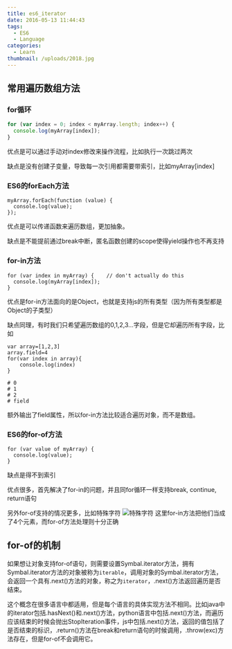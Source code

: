 ```yaml
---
title: es6_iterator
date: 2016-05-13 11:44:43
tags:
  - ES6
  - Language
categories:
  - Learn 
thumbnail: /uploads/2018.jpg
---
```

## 常用遍历数组方法

### for循环
```javascript
for (var index = 0; index < myArray.length; index++) {
  console.log(myArray[index]);
}
```
优点是可以通过手动对index修改来操作流程，比如执行一次跳过两次

缺点是没有创建子变量，导致每一次引用都需要带索引，比如myArray[index]
### ES6的forEach方法
```
myArray.forEach(function (value) {
  console.log(value);
});
```
优点是可以传递函数来遍历数组，更加抽象。

缺点是不能提前通过break中断，匿名函数创建的scope使得yield操作也不再支持
### for-in方法
```
for (var index in myArray) {    // don't actually do this
  console.log(myArray[index]);
}
```
优点是for-in方法面向的是Object，也就是支持js的所有类型（因为所有类型都是Object的子类型）

缺点同理，有时我们只希望遍历数组的0,1,2,3...字段，但是它却遍历所有字段，比如
```
var array=[1,2,3]
array.field=4
for(var index in array){
    console.log(index)
}

# 0
# 1
# 2
# field
```
额外输出了field属性，所以for-in方法比较适合遍历对象，而不是数组。
### ES6的for-of方法
```
for (var value of myArray) {
  console.log(value);
}
```
缺点是得不到索引

优点很多，首先解决了for-in的问题，并且同for循环一样支持break, continue, return语句

另外for-of支持的情况更多，比如特殊字符
![特殊字符](/uploads/es6_iterator_1.png)
这里for-in方法把他们当成了4个元素，而for-of方法处理则十分正确

## for-of的机制

如果想让对象支持for-of语句，则需要设置Symbal.iterator方法，拥有Symbal.iterator方法的对象被称为`iterable`，调用对象的Symbal.iterator方法，会返回一个具有.next()方法的对象，称之为`iterator`，.next()方法返回遍历是否结束。

这个概念在很多语言中都适用，但是每个语言的具体实现方法不相同。比如java中的iterator包括.hasNext()和.next()方法，python语言中包括.next()方法，而遍历应该结束的时候会抛出StopIteration事件，js中包括.next()方法，返回的值包括了是否结束的标识，.return()方法在break和return语句的时候调用，.throw(exc)方法存在，但是for-of不会调用它。
